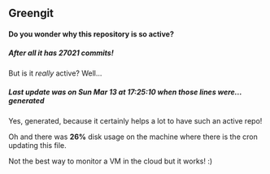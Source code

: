 ## Greengit

#### Do you wonder why this repository is so active?

##### After all it has 27021 commits!

But is it *really* active? Well...

##### Last update was on Sun Mar 13 at 17:25:10 when those lines were... generated

Yes, generated, because it certainly helps a lot to have such an active repo!

Oh and there was **26%** disk usage on the machine
where there is the cron updating this file.

Not the best way to monitor a VM in the cloud but it works! :)
